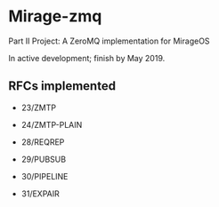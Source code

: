 # Mirage-zmq

Part II Project: A ZeroMQ implementation for MirageOS

In active development; finish by May 2019.

## RFCs implemented

- 23/ZMTP

- 24/ZMTP-PLAIN

- 28/REQREP

- 29/PUBSUB

- 30/PIPELINE

- 31/EXPAIR
